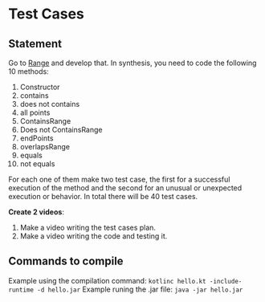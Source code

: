 # Test Cases

## Statement

Go to [Range](https://codingdojo.org/kata/Range/) and develop that. In synthesis, you need to code the following 10 methods:

1. Constructor
2. contains
3. does not contains
4. all points
5. ContainsRange
6. Does not ContainsRange
7. endPoints
8. overlapsRange
9. equals
10. not equals

For each one of them make two test case, the first for a successful execution of the method and the second for an unusual or unexpected execution or behavior. In total there will be 40 test cases.

**Create 2 videos**:

1. Make a video writing the test cases plan.
2. Make a video writing the code and testing it.

## Commands to compile

Example using the compilation command: `kotlinc hello.kt -include-runtime -d hello.jar`
Example runing the .jar file: `java -jar hello.jar`
